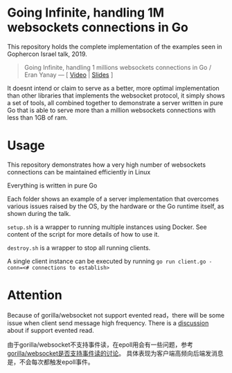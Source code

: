 # Going Infinite, handling 1M websockets connections in Go
This repository holds the complete implementation of the examples seen in Gophercon Israel talk, 2019.

> Going Infinite, handling 1 millions websockets connections in Go / Eran Yanay &mdash; [ [Video](https://www.youtube.com/watch?v=LI1YTFMi8W4) | [Slides](https://speakerdeck.com/eranyanay/going-infinite-handling-1m-websockets-connections-in-go) ]

It doesnt intend or claim to serve as a better, more optimal implementation than other libraries that implements the websocket protocol, it simply shows a set of tools, all combined together to demonstrate a server written in pure Go that is able to serve more than a million websockets connections with less than 1GB of ram.

# Usage
This repository demonstrates how a very high number of websockets connections can be maintained efficiently in Linux

Everything is written in pure Go

Each folder shows an example of a server implementation that overcomes various issues raised by the OS, by the hardware or the Go runtime itself, as shown during the talk.

`setup.sh` is a wrapper to running multiple instances using Docker. See content of the script for more details of how to use it.

`destroy.sh` is a wrapper to stop all running clients.

A single client instance can be executed by running `go run client.go -conn=<# connections to establish>`


# Attention
Because of gorilla/websocket not support evented read，there will be some issue when client send message high frequency.
There is a [discussion](https://github.com/gorilla/websocket/issues/481) about if support evented read.

由于gorilla/websocket不支持事件读，在epoll用会有一些问题，参考[gorilla/websocket是否支持事件读的讨论](https://github.com/gorilla/websocket/issues/481)。
具体表现为客户端高频向后端发消息是，不会每次都触发epoll事件。
